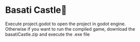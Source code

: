 # Basati Castle🔮
Execute project.godot to open the project in godot engine. <br>
Otherwise if you want to run the compiled game, download the basatiCastle.zip and execute the .exe file
